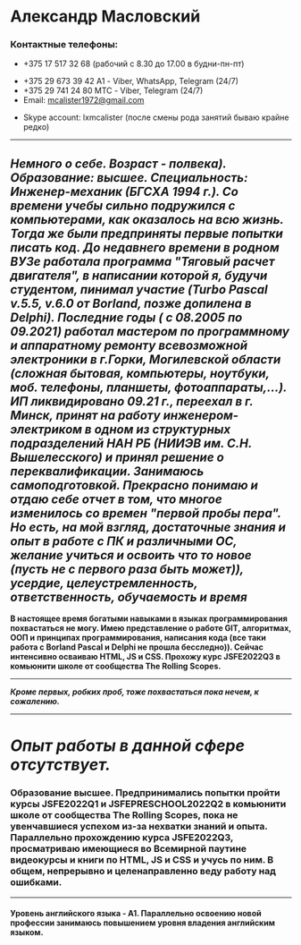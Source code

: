 # Александр Масловский
### Контактные телефоны: 
* +375 17 517 32 68 (рабочий с 8.30 до 17.00 в будни-пн-пт)
+ +375 29 673 39 42 А1  - Viber, WhatsApp, Telegram (24/7)
+ +375 29 741 24 80 МТС - Viber, Telegram (24/7)
+ Email: mcalister1972@gmail.com 
- Skype account: lxmcalister (после смены рода занятий бываю крайне редко)
**********
*Немного о себе. Возраст - полвека). Образование: высшее. Специальность: Инженер-механик (БГСХА 1994 г.). Со времени учебы сильно подружился с компьютерами, как оказалось на всю жизнь. Тогда же были предприняты первые попытки писать код. До недавнего времени в родном ВУЗе работала программа "Тяговый расчет двигателя", в написании которой я, будучи студентом, пинимал участие (Turbo Pascal v.5.5, v.6.0 от Borland, позже допилена в Delphi). Последние годы ( с 08.2005 по 09.2021) работал мастером по программному и аппаратному ремонту всевозможной электроники в г.Горки, Могилевской области (сложная бытовая, компьютеры, ноутбуки, моб. телефоны, планшеты, фотоаппараты,...). ИП ликвидировано 09.21 г., переехал в г. Минск, принят на работу инженером-электриком в одном из структурных подразделений НАН РБ (НИИЭВ им. С.Н. Вышелесского) и принял решение о переквалификации. Занимаюсь самоподготовкой. Прекрасно понимаю и отдаю себе отчет в том, что многое изменилось со времен "первой пробы пера". Но есть, на мой взгляд, достаточные знания и опыт в работе с ПК и различными ОС, желание учиться и освоить что то новое (пусть не с первого раза быть может)), усердие, целеустремленность, ответственность, обучаемость и время*
--------------
__В настоящее время богатыми навыками в языках программирования похвастаться не могу. Имею представление о работе GIT, алгоритмах, ООП и принципах программирования, написания кода (все таки работа с Borland Pascal и Delphi не прошла бесследно)). Сейчас интенсивно осваиваю HTML, JS и CSS. Прохожу курс JSFE2022Q3 в комьюнити школе от сообщества The Rolling Scopes.__
***********
___Кроме первых, робких проб, тоже похвастаться пока нечем, к сожалению.___
************
***Опыт работы в данной сфере  отсутствует.***
===========
### Образование высшее. Предпринимались попытки пройти курсы JSFE2022Q1 и JSFEPRESCHOOL2022Q2 в комьюнити школе от сообщества The Rolling Scopes, пока не увенчавшиеся успехом  из-за нехватки знаний и опыта. Параллельно прохождению курса JSFE2022Q3, просматриваю имеющиеся во Всемирной паутине видеокурсы и книги по HTML, JS и CSS и учусь по ним. В общем, непрерывно и целенаправленно веду работу над ошибками.
------------
#### Уровень английского языка - А1. Параллельно освоению новой профессии занимаюсь повышением уровня владения английским языком.

